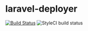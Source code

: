 # laravel-deployer

[![Build Status](https://travis-ci.org/znmin/laravel-deployer.svg?branch=master)](https://travis-ci.org/znmin/laravel-deployer)
![StyleCI build status](https://github.styleci.io/repos/226277417/shield) 
